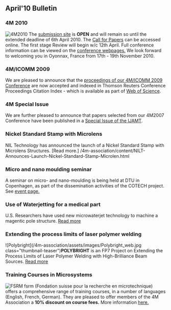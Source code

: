 ## April'10 Bulletin

<!--break-->
### 4M 2010


![4M2010](/4m-association/assets/images/4m-logotight_web.png)
The [submission site](/4m-association/conference/2010/Submission%20Guidelines.html) is **OPEN** and will remain so until the extended deadline of 6th April 2010. The [Call for Papers](/4m-association/content/1st-Call-Papers.html) can be accessed online. The first stage Review will begin w/c 12th April. Full conference information can be viewed on the [conference webpages.](/4m-association/conference/2010) We look forward to welcoming you in Oyonnax, France from 17th - 19th November 2010.  
  
### 4M/ICOMM 2009

We are pleased to announce that the [proceedings of our 4M/ICOMM 2009 Conference](http://eco.pepublishing.com/content/g837w8) are now accepted and indexed in Thomson Reuters Conference Proceedings Citation Index - which is available as part of [Web of Science](http://thomsonreuters.com/products_services/science/science_products/a-z/web_of_science).  
    
### 4M Special Issue

We are further pleased to announce that papers selected from our 4M2007 Conference have been published in a [Special Issue of the IJAMT](/4m-association/content/4M-Special-Issue-IJAMT).  
  
### Nickel Standard Stamp with Microlens

NIL Technology has announced the launch of a Nickel Standard Stamp with Microlens Structures. [Read more.] /4m-association/content/NILT-Announces-Launch-Nickel-Standard-Stamp-Microlen.html
  
### Micro and nano moulding seminar

A seminar on micro- and nano-moulding is being held at DTU in Copenhagen, as part of the dissemination activities of the COTECH project. See [event page.](/4m-association/event/Micro-nano-moulding-seminar)   
  
### Use of Waterjetting for a medical part

U.S. Researchers have used new microwaterjet technology to machine a magentic pole structure. [Read more](/4m-association/content/Use-microwaterjetting-medical-part)  
  
### Extending the process limits of laser polymer welding

![Polybright](/4m-association/assets/images/Polybright_web.jpg class="thumbnail-teaser")**POLYBRIGHT** is an FP7 Project on Extending the Process Limits of Laser Polymer Welding with High-Brilliance Beam Sources. [Read more](/4m-association/content/Extending-process-limits-laser-polymer-welding)  

### Training Courses in Microsystems

![FSRM](/4m-association/assets/images/FSRM_LOGO_web.gif)
fsrm (Fondation suisse pour la recherche en microtechnique) offers a comprehensive range of training courses, in a number of languages (English, French, German). They are pleased to offer members of the 4M Association a <b>10% discount on course fees.</b> More information [here.](/4m-association/content/fsrm-training-courses.html)